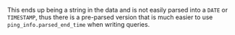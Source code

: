This ends up being a string in the data and is not easily parsed into a `DATE` or `TIMESTAMP`, thus there is a 
pre-parsed version that is much easier to use `ping_info.parsed_end_time` when writing queries.
